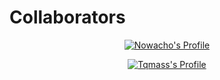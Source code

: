 # Collaborators

<p align="center"><a href="https://github.com/Nowacho"><img src="https://github-widgetbox.vercel.app/api/profile?username=Nowacho&data=followers,repositories,stars,commits" alt="Nowacho's Profile"></a></p>
<p align="center"><a href="https://github.com/Tqmass"><img src="https://github-widgetbox.vercel.app/api/profile?username=Tqmass&data=followers,repositories,stars,commits" alt="Tqmass's Profile"></a></p>
